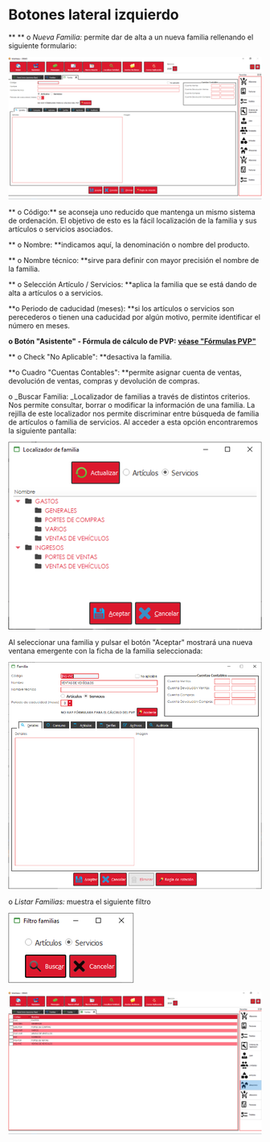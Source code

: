 # Botones lateral izquierdo

\*\* \*\* o _Nueva Familia:_ permite dar de alta a un nueva familia rellenando el siguiente formulario:

![](<../../../../.gitbook/assets/image (523).png>)

\*\* o Código:\*\* se aconseja uno reducido que mantenga un mismo sistema de ordenación. El objetivo de esto es la fácil localización de la familia y sus artículos o servicios asociados.

\*\* o Nombre: \*\*indicamos aquí, la denominación o nombre del producto.

\*\* o Nombre técnico: \*\*sirve para definir con mayor precisión el nombre de la familia.

\*\* o Selección Artículo / Servicios: \*\*aplica la familia que se está dando de alta a artículos o a servicios.

\*\*o Periodo de caducidad (meses): \*\*si los artículos o servicios son perecederos o tienen una caducidad por algún motivo, permite identificar el número en meses.

**o Botón "Asistente" - Fórmula de cálculo de PVP:** [**véase "Fórmulas PVP"**](../../../submaestros/articulos/formulas-pvp.md)

\*\* o Check "No Aplicable": \*\*desactiva la familia.

\*\*o Cuadro "Cuentas Contables": \*\*permite asignar cuenta de ventas, devolución de ventas, compras y devolución de compras.

o \_Buscar Familia: \_Localizador de familias a través de distintos criterios. Nos permite consultar, borrar o modificar la información de una familia. La rejilla de este localizador nos permite discriminar entre búsqueda de familia de artículos o familia de servicios. Al acceder a esta opción encontraremos la siguiente pantalla:

![](<../../../../.gitbook/assets/image (528).png>)

Al seleccionar una familia y pulsar el botón "Aceptar" mostrará una nueva ventana emergente con la ficha de la familia seleccionada:

![](<../../../../.gitbook/assets/image (529).png>)

o _Listar Familias:_ muestra el siguiente filtro

![](<../../../../.gitbook/assets/image (530).png>)

![Listado de servicios](<../../../../.gitbook/assets/image (531).png>)
